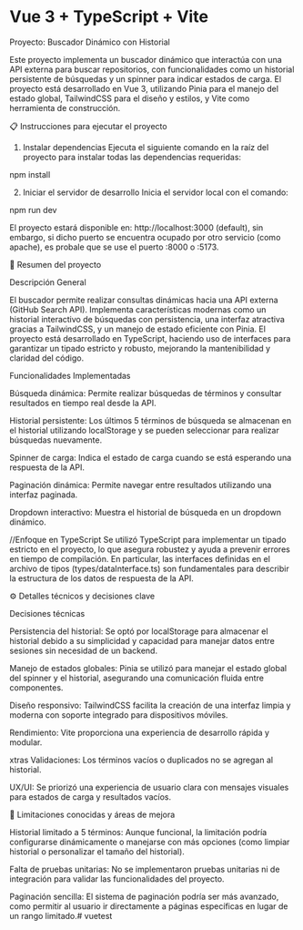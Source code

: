 # Vue 3 + TypeScript + Vite

Proyecto: Buscador Dinámico con Historial

Este proyecto implementa un buscador dinámico que interactúa con una API externa para buscar repositorios, con funcionalidades como un historial persistente de búsquedas y un spinner para indicar estados de carga. El proyecto está desarrollado en Vue 3, utilizando Pinia para el manejo del estado global, TailwindCSS para el diseño y estilos, y Vite como herramienta de construcción.

📋 Instrucciones para ejecutar el proyecto
1. Instalar dependencias
Ejecuta el siguiente comando en la raíz del proyecto para instalar todas las dependencias requeridas:

npm install

2. Iniciar el servidor de desarrollo
Inicia el servidor local con el comando:

npm run dev

El proyecto estará disponible en: http://localhost:3000 (default), sin embargo, si dicho puerto se encuentra ocupado por otro servicio (como apache), es probale que se use el puerto :8000 o :5173.

📝 Resumen del proyecto

Descripción General

El buscador permite realizar consultas dinámicas hacia una API externa (GitHub Search API). Implementa características modernas como un historial interactivo de búsquedas con persistencia, una interfaz atractiva gracias a TailwindCSS, y un manejo de estado eficiente con Pinia. El proyecto está desarrollado en TypeScript, haciendo uso de interfaces para garantizar un tipado estricto y robusto, mejorando la mantenibilidad y claridad del código.

Funcionalidades Implementadas

Búsqueda dinámica:
Permite realizar búsquedas de términos y consultar resultados en tiempo real desde la API.

Historial persistente:
Los últimos 5 términos de búsqueda se almacenan en el historial utilizando localStorage y se pueden seleccionar para realizar búsquedas nuevamente.

Spinner de carga:
Indica el estado de carga cuando se está esperando una respuesta de la API.

Paginación dinámica:
Permite navegar entre resultados utilizando una interfaz paginada.

Dropdown interactivo:
Muestra el historial de búsqueda en un dropdown dinámico.

//Enfoque en TypeScript
Se utilizó TypeScript para implementar un tipado estricto en el proyecto, lo que asegura robustez y ayuda a prevenir errores en tiempo de compilación. En particular, las interfaces definidas en el archivo de tipos (types/dataInterface.ts) son fundamentales para describir la estructura de los datos de respuesta de la API.

⚙️ Detalles técnicos y decisiones clave

Decisiones técnicas

Persistencia del historial:
Se optó por localStorage para almacenar el historial debido a su simplicidad y capacidad para manejar datos entre sesiones sin necesidad de un backend.

Manejo de estados globales:
Pinia se utilizó para manejar el estado global del spinner y el historial, asegurando una comunicación fluida entre componentes.

Diseño responsivo:
TailwindCSS facilita la creación de una interfaz limpia y moderna con soporte integrado para dispositivos móviles.

Rendimiento:
Vite proporciona una experiencia de desarrollo rápida y modular.

xtras
Validaciones:
Los términos vacíos o duplicados no se agregan al historial.

UX/UI:
Se priorizó una experiencia de usuario clara con mensajes visuales para estados de carga y resultados vacíos.

🚧 Limitaciones conocidas y áreas de mejora

Historial limitado a 5 términos:
Aunque funcional, la limitación podría configurarse dinámicamente o manejarse con más opciones (como limpiar historial o personalizar el tamaño del historial).

Falta de pruebas unitarias:
No se implementaron pruebas unitarias ni de integración para validar las funcionalidades del proyecto.

Paginación sencilla:
El sistema de paginación podría ser más avanzado, como permitir al usuario ir directamente a páginas específicas en lugar de un rango limitado.# vuetest
